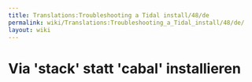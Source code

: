 ```yaml
---
title: Translations:Troubleshooting a Tidal install/48/de
permalink: wiki/Translations:Troubleshooting_a_Tidal_install/48/de/
layout: wiki
---
```


# Via 'stack' statt 'cabal' installieren
